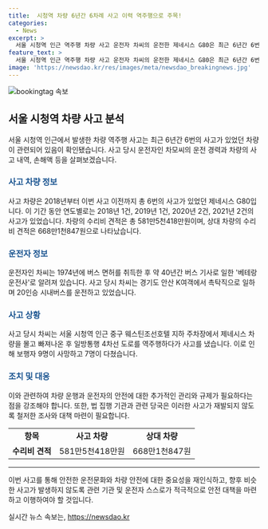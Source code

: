 ```yaml
---
title:  시청역 차량 6년간 6차례 사고 이력 역주행으로 주목!
categories:
  - News
excerpt: >
  서울 시청역 인근 역주행 차량 사고 운전자 차씨의 운전한 제네시스 G80은 최근 6년간 6번의 사고를 냈다. 차량 등록 후 2018년부터 사고를 낸 이전까지 연도별로 총 6건의 사고가 확인됐다. 수리비는 총 581만5천418만원으로, 차량 소유주는 사고 당시 운전자의 부인으로, 1974년부터 버스 운전사로 알려진 베테랑 운전사다. 사고 전날까지도 버스를 운전 중이었던 차씨는 역주행 도로에서 9명의 사망자와 7명의 부상자를 낸 사고를 일으켰다. (사진=)
feature_text: >
  서울 시청역 인근 역주행 차량 사고 운전자 차씨의 운전한 제네시스 G80은 최근 6년간 6번의 사고를 냈다. 차량 등록 후 2018년부터 사고를 낸 이전까지 연도별로 총 6건의 사고가 확인됐다. 수리비는 총 581만5천418만원으로, 차량 소유주는 사고 당시 운전자의 부인으로, 1974년부터 버스 운전사로 알려진 베테랑 운전사다. 사고 전날까지도 버스를 운전 중이었던 차씨는 역주행 도로에서 9명의 사망자와 7명의 부상자를 낸 사고를 일으켰다. (사진=)
image: 'https://newsdao.kr/res/images/meta/newsdao_breakingnews.jpg'
---
```


<p><img src="https://newsdao.kr/res/images/meta/newsdao_breakingnews.jpg" alt="bookingtag 속보" /></p>

<h2 data-ke-size="size26">서울 시청역 차량 사고 분석</h2>

<p data-ke-size="size16">서울 시청역 인근에서 발생한 차량 역주행 사고는 최근 6년간 6번의 사고가 있었던 차량이 관련되어 있음이 확인됐습니다. 사고 당시 운전자인 차모씨의 운전 경력과 차량의 사고 내역, 손해액 등을 살펴보겠습니다.</p>

<h3><b><span style="color: #1a5490;">사고 차량 정보</span></b></h3>

<p data-ke-size="size16">사고 차량은 2018년부터 이번 사고 이전까지 총 6번의 사고가 있었던 제네시스 G80입니다. 이 기간 동안 연도별로는 2018년 1건, 2019년 1건, 2020년 2건, 2021년 2건의 사고가 있었습니다. 차량의 수리비 견적은 총 581만5천418만원이며, 상대 차량의 수리비 견적은 668만1천847원으로 나타났습니다.</p>

<h3><b><span style="color: #1a5490;">운전자 정보</span></b></h3>

<p data-ke-size="size16">운전자인 차씨는 1974년에 버스 면허를 취득한 후 약 40년간 버스 기사로 일한 '베테랑 운전사'로 알려져 있습니다. 사고 당시 차씨는 경기도 안산 K여객에서 촉탁직으로 일하며 20인승 시내버스를 운전하고 있었습니다.</p>

<h3><b><span style="color: #1a5490;">사고 상황</span></b></h3>

<p data-ke-size="size16">사고 당시 차씨는 서울 시청역 인근 중구 웨스틴조선호텔 지하 주차장에서 제네시스 차량을 몰고 빠져나온 후 일방통행 4차선 도로를 역주행하다가 사고를 냈습니다. 이로 인해 보행자 9명이 사망하고 7명이 다쳤습니다.</p>

<h3><b><span style="color: #1a5490;">조치 및 대응</span></b></h3>

<p data-ke-size="size16">이와 관련하여 차량 운행과 운전자의 안전에 대한 추가적인 관리와 규제가 필요하다는 점을 강조해야 합니다. 또한, 법 집행 기관과 관련 당국은 이러한 사고가 재발되지 않도록 철저한 조사와 대책 마련이 필요합니다.</p>

<table>
  <tr>
    <td style="text-align: center; height: 17px;"><b>항목</b></td>
    <td style="text-align: center; height: 17px;"><b>사고 차량</b></td>
    <td style="text-align: center; height: 17px;"><b>상대 차량</b></td>
  </tr>
  <tr>
    <td style="text-align: center; height: 17px;"><b>수리비 견적</b></td>
    <td style="text-align: center; height: 17px;">581만5천418만원</td>
    <td style="text-align: center; height: 17px;">668만1천847원</td>
  </tr>
</table>

<hr>

<p data-ke-size="size16">이번 사고를 통해 안전한 운전문화와 차량 안전에 대한 중요성을 재인식하고, 향후 비슷한 사고가 발생하지 않도록 관련 기관 및 운전자 스스로가 적극적으로 안전 대책을 마련하고 이행하여야 할 것입니다.</p>
실시간 뉴스 속보는, <a href="https://newsdao.kr" rel="dofollow">https://newsdao.kr</a>


